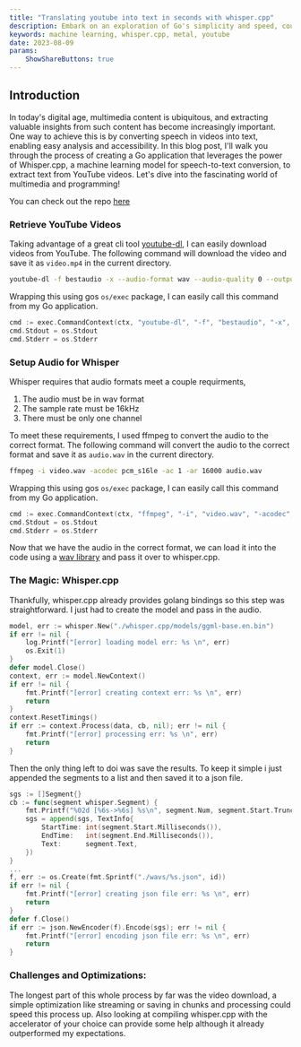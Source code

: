 ```yaml
---
title: "Translating youtube into text in seconds with whisper.cpp"
description: Embark on an exploration of Go's simplicity and speed, coupled with Whisper.cpp's transformative capabilities.
keywords: machine learning, whisper.cpp, metal, youtube
date: 2023-08-09
params:
    ShowShareButtons: true
---
```


## Introduction
In today's digital age, multimedia content is ubiquitous, and extracting valuable insights from such content has become increasingly important. One way to achieve this is by converting speech in videos into text, enabling easy analysis and accessibility. In this blog post, I'll walk you through the process of creating a Go application that leverages the power of Whisper.cpp, a machine learning model for speech-to-text conversion, to extract text from YouTube videos. Let's dive into the fascinating world of multimedia and programming!

You can check out the repo [here](https://github.com/dc-dc-dc/scooby)

### Retrieve YouTube Videos
Taking advantage of a great cli tool [youtube-dl](https://github.com/ytdl-org/youtube-dl), I can easily download videos from YouTube. The following command will download the video and save it as `video.mp4` in the current directory.

```bash
youtube-dl -f bestaudio -x --audio-format wav --audio-quality 0 --output ./wavs/%(id)s.%(ext)s url
```

Wrapping this using gos `os/exec` package, I can easily call this command from my Go application.

```go
cmd := exec.CommandContext(ctx, "youtube-dl", "-f", "bestaudio", "-x", "--audio-format", "wav", "--audio-quality", "0", "--output", "./wavs/%(id)s.%(ext)s", url)
cmd.Stdout = os.Stdout
cmd.Stderr = os.Stderr
```

### Setup Audio for Whisper
Whisper requires that audio formats meet a couple requirments, 
1. The audio must be in wav format
2. The sample rate must be 16kHz
3. There must be only one channel

To meet these requirements, I used ffmpeg to convert the audio to the correct format. The following command will convert the audio to the correct format and save it as `audio.wav` in the current directory.

```bash
ffmpeg -i video.wav -acodec pcm_s16le -ac 1 -ar 16000 audio.wav
```

Wrapping this using gos `os/exec` package, I can easily call this command from my Go application.

```go
cmd := exec.CommandContext(ctx, "ffmpeg", "-i", "video.wav", "-acodec", "pcm_s16le", "-ac", "1", "-ar", "16000", "audio.wav")
cmd.Stdout = os.Stdout
cmd.Stderr = os.Stderr
```

Now that we have the audio in the correct format, we can load it into the code using a [wav library](github.com/go-audio/wav) and pass it over to whisper.cpp.

### The Magic: Whisper.cpp 

Thankfully, whisper.cpp already provides golang bindings so this step was straightforward. I just had to create the model and pass in the audio.

```go
model, err := whisper.New("./whisper.cpp/models/ggml-base.en.bin")
if err != nil {
    log.Printf("[error] loading model err: %s \n", err)
    os.Exit(1)
}
defer model.Close()
context, err := model.NewContext()
if err != nil {
    fmt.Printf("[error] creating context err: %s \n", err)
    return
}
context.ResetTimings()
if err := context.Process(data, cb, nil); err != nil {
    fmt.Printf("[error] processing err: %s \n", err)
    return
}
```

Then the only thing left to doi was save the results. To keep it simple i just appended the segments to a list and then saved it to a json file.

```go
sgs := []Segment{}
cb := func(segment whisper.Segment) {
    fmt.Printf("%02d [%6s->%6s] %s\n", segment.Num, segment.Start.Truncate(time.Millisecond), segment.End.Truncate(time.Millisecond), segment.Text)
    sgs = append(sgs, TextInfo{
        StartTime: int(segment.Start.Milliseconds()),
        EndTime:   int(segment.End.Milliseconds()),
        Text:      segment.Text,
    })
}
...
f, err := os.Create(fmt.Sprintf("./wavs/%s.json", id))
if err != nil {
    fmt.Printf("[error] creating json file err: %s \n", err)
    return
}
defer f.Close()
if err := json.NewEncoder(f).Encode(sgs); err != nil {
    fmt.Printf("[error] encoding json file err: %s \n", err)
    return
}
```

### Challenges and Optimizations:
The longest part of this whole process by far was the video download, a simple optimization like streaming or saving in chunks and processing could speed this process up. Also looking at compiling whisper.cpp with the accelerator of your choice can provide some help although it already outperformed my expectations. 